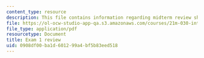 ```yaml
---
content_type: resource
description: This file contains information regarding midterm review sheet.
file: https://ol-ocw-studio-app-qa.s3.amazonaws.com/courses/21m-030-introduction-to-world-music-spring-2013/0908df00ba1d601299a4bf5b83eed518_MIT21M_030S13_exam1review.pdf
file_type: application/pdf
resourcetype: Document
title: Exam 1 review
uid: 0908df00-ba1d-6012-99a4-bf5b83eed518
---
```

